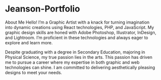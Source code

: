 # Jeanson-Portfolio
About Me
Hello! I’m a Graphic Artist with a knack for turning imagination into dynamic creations using React technologies, PHP, and JavaScript. My graphic design skills are honed with Adobe Photoshop, Illustrator, InDesign, and Lightroom. I’m proficient in these technologies and always eager to explore and learn more.

Despite graduating with a degree in Secondary Education, majoring in Physical Science, my true passion lies in the arts. This passion has driven me to pursue a career where my expertise in both graphic and web technologies can shine. I am committed to delivering aesthetically pleasing designs to meet your needs.
